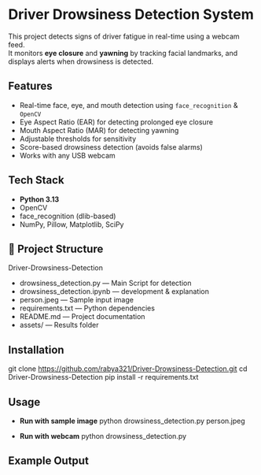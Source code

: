 # Driver Drowsiness Detection System

This project detects signs of driver fatigue in real-time using a webcam feed.  
It monitors **eye closure** and **yawning** by tracking facial landmarks, and displays alerts when drowsiness is detected.

## Features
- Real-time face, eye, and mouth detection using `face_recognition` & `OpenCV`
- Eye Aspect Ratio (EAR) for detecting prolonged eye closure
- Mouth Aspect Ratio (MAR) for detecting yawning
- Adjustable thresholds for sensitivity
- Score-based drowsiness detection (avoids false alarms)
- Works with any USB webcam

## Tech Stack
- **Python 3.13**
- OpenCV
- face_recognition (dlib-based)
- NumPy, Pillow, Matplotlib, SciPy

## 📂 Project Structure
Driver-Drowsiness-Detection
- drowsiness_detection.py — Main Script for detection
- drowsiness_detection.ipynb — development & explanation
- person.jpeg — Sample input image
- requirements.txt — Python dependencies
- README.md — Project documentation
- assets/ — Results folder

## Installation
git clone https://github.com/rabya321/Driver-Drowsiness-Detection.git
cd Driver-Drowsiness-Detection
pip install -r requirements.txt

## Usage
- **Run with sample image**
python drowsiness_detection.py person.jpeg

- **Run with webcam**
python drowsiness_detection.py


## Example Output